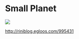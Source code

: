 Small Planet
===========

![](http://thumbnail.egloos.net/600x0/http://pds27.egloos.com/pds/201402/22/73/d0121373_530892c190026.png)

http://riniblog.egloos.com/995431
